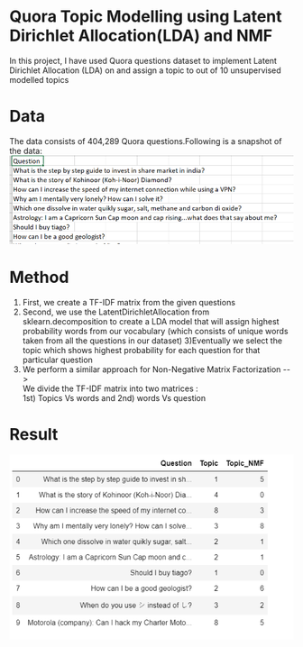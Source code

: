 # Quora Topic Modelling using Latent Dirichlet Allocation(LDA) and NMF

In this project, I have used Quora questions dataset to implement Latent Dirichlet Allocation (LDA) on and assign a topic to out of 10 
unsupervised modelled topics

# Data
The data consists of 404,289 Quora questions.Following is a snapshot of the data:
<br/>
![Image1](https://github.com/Aishwarya4823/Quora-Topic-Modelling-LDA-and-NMF/blob/master/Images/Questions_image.PNG)

# Method
1) First, we create a TF-IDF matrix from the given questions
2) Second, we use the LatentDirichletAllocation from sklearn.decomposition to create a LDA model that will assign highest probability words from our vocabulary (which consists of unique words taken from all the questions in our dataset) 
3)Eventually we select the topic which shows highest probability for each question for that particular question
4) We perform a similar approach for Non-Negative Matrix Factorization --><br/> We divide the TF-IDF matrix into two matrices : <br/>
1st) Topics Vs words and 2nd) words Vs question

# Result
![Image2](https://github.com/Aishwarya4823/Quora-Topic-Modelling-LDA-and-NMF/blob/master/Images/results_image.PNG)
